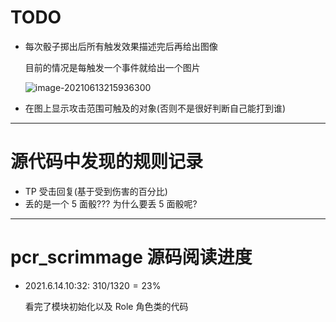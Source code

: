# TODO
- 每次骰子掷出后所有触发效果描述完后再给出图像

  目前的情况是每触发一个事件就给出一个图片

  ![image-20210613215936300](http://cdn.ayusummer233.top/img/image-20210613215936300.png)

- 在图上显示攻击范围可触及的对象(否则不是很好判断自己能打到谁)





---

# 源代码中发现的规则记录

- TP 受击回复(基于受到伤害的百分比)
- 丢的是一个 5 面骰??? 为什么要丢 5 面骰呢?







----

# pcr_scrimmage 源码阅读进度

- 2021.6.14.10:32: $310/1320 = 23\%$

  看完了模块初始化以及 Role 角色类的代码

